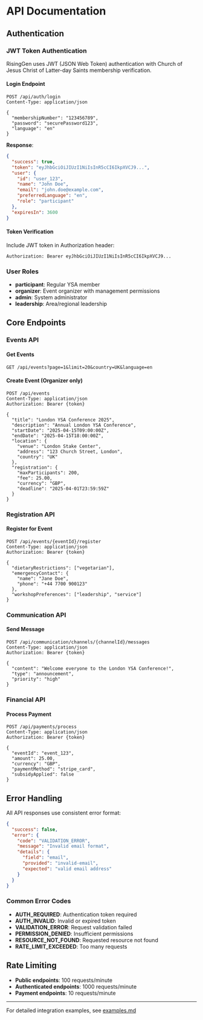 # API Documentation

## Authentication

### JWT Token Authentication

RisingGen uses JWT (JSON Web Token) authentication with Church of Jesus Christ of Latter-day Saints membership verification.

#### Login Endpoint

```http
POST /api/auth/login
Content-Type: application/json

{
  "membershipNumber": "123456789",
  "password": "securePassword123",
  "language": "en"
}
```

**Response**:
```json
{
  "success": true,
  "token": "eyJhbGciOiJIUzI1NiIsInR5cCI6IkpXVCJ9...",
  "user": {
    "id": "user_123",
    "name": "John Doe",
    "email": "john.doe@example.com",
    "preferredLanguage": "en",
    "role": "participant"
  },
  "expiresIn": 3600
}
```

#### Token Verification

Include JWT token in Authorization header:
```http
Authorization: Bearer eyJhbGciOiJIUzI1NiIsInR5cCI6IkpXVCJ9...
```

### User Roles

- **participant**: Regular YSA member
- **organizer**: Event organizer with management permissions
- **admin**: System administrator
- **leadership**: Area/regional leadership

## Core Endpoints

### Events API

#### Get Events
```http
GET /api/events?page=1&limit=20&country=UK&language=en
```

#### Create Event (Organizer only)
```http
POST /api/events
Content-Type: application/json
Authorization: Bearer {token}

{
  "title": "London YSA Conference 2025",
  "description": "Annual London YSA Conference",
  "startDate": "2025-04-15T09:00:00Z",
  "endDate": "2025-04-15T18:00:00Z",
  "location": {
    "venue": "London Stake Center",
    "address": "123 Church Street, London",
    "country": "UK"
  },
  "registration": {
    "maxParticipants": 200,
    "fee": 25.00,
    "currency": "GBP",
    "deadline": "2025-04-01T23:59:59Z"
  }
}
```

### Registration API

#### Register for Event
```http
POST /api/events/{eventId}/register
Content-Type: application/json
Authorization: Bearer {token}

{
  "dietaryRestrictions": ["vegetarian"],
  "emergencyContact": {
    "name": "Jane Doe",
    "phone": "+44 7700 900123"
  },
  "workshopPreferences": ["leadership", "service"]
}
```

### Communication API

#### Send Message
```http
POST /api/communication/channels/{channelId}/messages
Content-Type: application/json
Authorization: Bearer {token}

{
  "content": "Welcome everyone to the London YSA Conference!",
  "type": "announcement",
  "priority": "high"
}
```

### Financial API

#### Process Payment
```http
POST /api/payments/process
Content-Type: application/json
Authorization: Bearer {token}

{
  "eventId": "event_123",
  "amount": 25.00,
  "currency": "GBP",
  "paymentMethod": "stripe_card",
  "subsidyApplied": false
}
```

## Error Handling

All API responses use consistent error format:

```json
{
  "success": false,
  "error": {
    "code": "VALIDATION_ERROR",
    "message": "Invalid email format",
    "details": {
      "field": "email",
      "provided": "invalid-email",
      "expected": "valid email address"
    }
  }
}
```

### Common Error Codes

- **AUTH_REQUIRED**: Authentication token required
- **AUTH_INVALID**: Invalid or expired token
- **VALIDATION_ERROR**: Request validation failed
- **PERMISSION_DENIED**: Insufficient permissions
- **RESOURCE_NOT_FOUND**: Requested resource not found
- **RATE_LIMIT_EXCEEDED**: Too many requests

## Rate Limiting

- **Public endpoints**: 100 requests/minute
- **Authenticated endpoints**: 1000 requests/minute  
- **Payment endpoints**: 10 requests/minute

---

For detailed integration examples, see [examples.md](examples.md)
